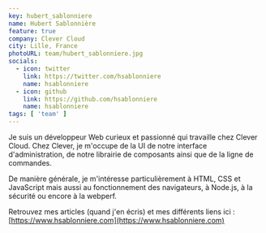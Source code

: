 ```yaml
---
key: hubert_sablonniere
name: Hubert Sablonnière
feature: true
company: Clever Cloud
city: Lille, France
photoURL: team/hubert_sablonniere.jpg
socials:
  - icon: twitter
    link: https://twitter.com/hsablonniere
    name: hsablonniere
  - icon: github
    link: https://github.com/hsablonniere
    name: hsablonniere
tags: [ 'team' ]
---
```


Je suis un développeur Web curieux et passionné qui travaille chez Clever Cloud.
Chez Clever, je m'occupe de la UI de notre interface d'administration, de notre librairie de composants ainsi que de la ligne de commandes.

De manière générale, je m'intéresse particulièrement à HTML, CSS et JavaScript mais aussi au fonctionnement des navigateurs, à Node.js, à la sécurité ou encore à la webperf.

Retrouvez mes articles (quand j'en écris) et mes différents liens ici : [https://www.hsablonniere.com](https://www.hsablonniere.com)
